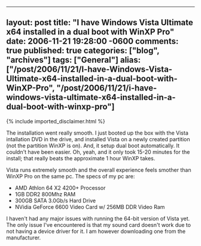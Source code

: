   ---
  layout: post
  title: "I have Windows Vista Ultimate x64 installed in a dual boot with WinXP Pro"
  date: 2006-11-21 19:28:00 -0600
  comments: true
  published: true
  categories: ["blog", "archives"]
  tags: ["General"]
  alias: ["/post/2006/11/21/I-have-Windows-Vista-Ultimate-x64-installed-in-a-dual-boot-with-WinXP-Pro", "/post/2006/11/21/i-have-windows-vista-ultimate-x64-installed-in-a-dual-boot-with-winxp-pro"]
  ---
<!-- more -->
{% include imported_disclaimer.html %}
<p>The installation went really smooth. I just booted up the box with the Vista intallation DVD in the drive, and installed Vista on a newly created partition (not the partition WinXP is on). And, it setup dual boot automatically. It couldn't have been easier. Oh, yeah, and&nbsp;it only took 15-20 minutes for the install; that really beats the approximate 1 hour WinXP takes.</p>
<p>Vista runs extremely smooth and the overall experience feels smother&nbsp;than WinXP Pro on the same pc.&nbsp;The specs of my pc are:</p>
<ul>
<li>AMD Athlon 64 X2 4200+ Processor</li>
<li>1GB DDR2 800Mhz RAM</li>
<li>300GB SATA 3.0Gb/s Hard Drive</li>
<li>NVidia GeForce 6600 Video Card w/ 256MB DDR Video Ram&nbsp;</li>
</ul>
<p>I haven't had any major issues with running the 64-bit version of Vista yet. The only issue I've encountered is that my sound card doesn't work due to not having a device driver for it. I am however downloading one from the manufacturer.</p>
